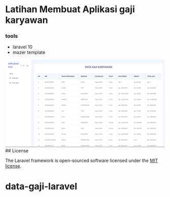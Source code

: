<h1>Latihan Membuat Aplikasi gaji karyawan</h1>
<h3>tools</h3>
<ul>
    <li>laravel 10 </li>
    <li>mazer template </li>
</ul>
<img src="public/assets/images/app-gaji.png"></img>
## License

The Laravel framework is open-sourced software licensed under the [MIT license](https://opensource.org/licenses/MIT).
# data-gaji-laravel
